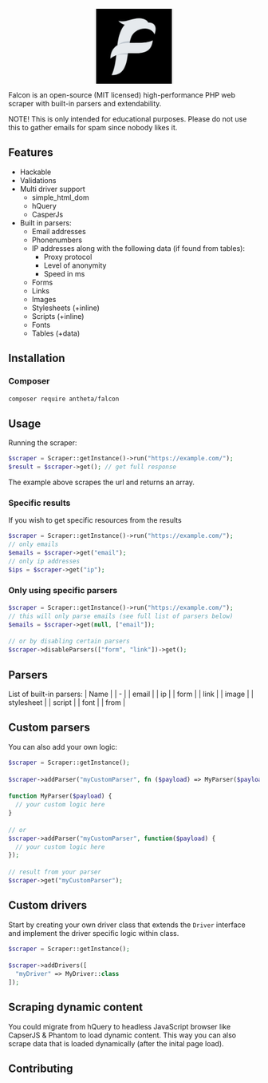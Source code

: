 <p align="center">
 <a href="https://roadrunner.dev" target="_blank">
  <picture>
    <source media="(prefers-color-scheme: dark)" srcset="https://user-images.githubusercontent.com/7326800/205905278-3899e2c8-5c15-4347-820b-a8ea4c5ba2d7.png">
    <img align="center" src="./assets/falcon.png" height="150">
  </picture>
</a>
</p>

Falcon is an open-source (MIT licensed) high-performance PHP web scraper with built-in parsers and extendability.

NOTE! This is only intended for educational purposes. Please do not use this to gather emails for spam since nobody likes it.

## Features
- Hackable
- Validations
- Multi driver support
  - simple_html_dom
  - hQuery
  - CasperJs
- Built in parsers:
  - Email addresses
  - Phonenumbers
  - IP addresses along with the following data (if found from tables): 
    - Proxy protocol
    - Level of anonymity
    - Speed in ms
  - Forms
  - Links
  - Images
  - Stylesheets (+inline)
  - Scripts (+inline)
  - Fonts
  - Tables (+data)

## Installation

### Composer
```bash
composer require antheta/falcon
```

## Usage
Running the scraper:
```php
$scraper = Scraper::getInstance()->run("https://example.com/");
$result = $scraper->get(); // get full response
```
The example above scrapes the url and returns an array.


### Specific results
If you wish to get specific resources from the results
```php
$scraper = Scraper::getInstance()->run("https://example.com/");
// only emails
$emails = $scraper->get("email"); 
// only ip addresses
$ips = $scraper->get("ip");
```

### Only using specific parsers
```php
$scraper = Scraper::getInstance()->run("https://example.com/");
// this will only parse emails (see full list of parsers below)
$emails = $scraper->get(null, ["email"]); 

// or by disabling certain parsers
$scraper->disableParsers(["form", "link"])->get();
```

## Parsers

List of built-in parsers:
| Name | 
| - |
| email | 
| ip |
| form |
| link |
| image |
| stylesheet |
| script |
| font |
| from |

## Custom parsers
You can also add your own logic:

```php
$scraper = Scraper::getInstance();

$scraper->addParser("myCustomParser", fn ($payload) => MyParser($payload));

function MyParser($payload) {
  // your custom logic here
}

// or
$scraper->addParser("myCustomParser", function($payload) {
  // your custom logic here
});

// result from your parser
$scraper->get("myCustomParser");
```

## Custom drivers

Start by creating your own driver class that extends the `Driver` interface and implement the driver specific logic within class.

```php
$scraper = Scraper::getInstance();

$scraper->addDrivers([
  "myDriver" => MyDriver::class
]);
```

## Scraping dynamic content
You could migrate from hQuery to headless JavaScript browser like CapserJS & Phantom to load dynamic content. This way you can also scrape data that is loaded dynamically (after the inital page load).

## Contributing
